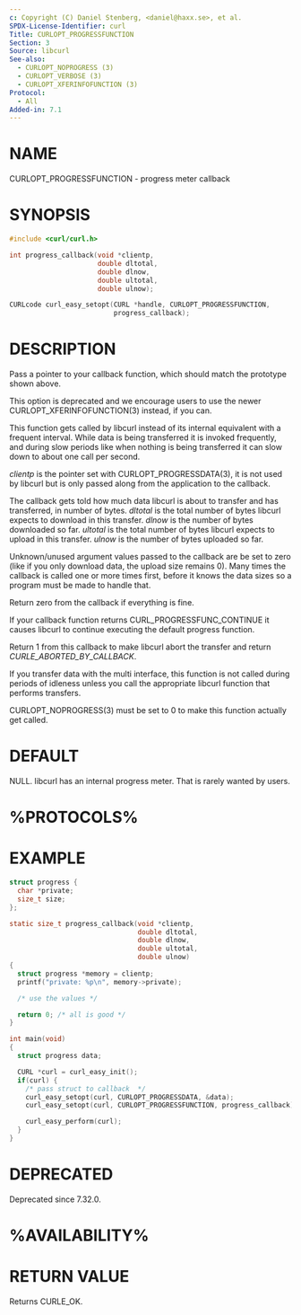 ```yaml
---
c: Copyright (C) Daniel Stenberg, <daniel@haxx.se>, et al.
SPDX-License-Identifier: curl
Title: CURLOPT_PROGRESSFUNCTION
Section: 3
Source: libcurl
See-also:
  - CURLOPT_NOPROGRESS (3)
  - CURLOPT_VERBOSE (3)
  - CURLOPT_XFERINFOFUNCTION (3)
Protocol:
  - All
Added-in: 7.1
---
```


# NAME

CURLOPT_PROGRESSFUNCTION - progress meter callback

# SYNOPSIS

~~~c
#include <curl/curl.h>

int progress_callback(void *clientp,
                      double dltotal,
                      double dlnow,
                      double ultotal,
                      double ulnow);

CURLcode curl_easy_setopt(CURL *handle, CURLOPT_PROGRESSFUNCTION,
                          progress_callback);
~~~

# DESCRIPTION

Pass a pointer to your callback function, which should match the prototype
shown above.

This option is deprecated and we encourage users to use the
newer CURLOPT_XFERINFOFUNCTION(3) instead, if you can.

This function gets called by libcurl instead of its internal equivalent with a
frequent interval. While data is being transferred it is invoked frequently,
and during slow periods like when nothing is being transferred it can slow
down to about one call per second.

*clientp* is the pointer set with CURLOPT_PROGRESSDATA(3), it is not
used by libcurl but is only passed along from the application to the callback.

The callback gets told how much data libcurl is about to transfer and has
transferred, in number of bytes. *dltotal* is the total number of bytes
libcurl expects to download in this transfer. *dlnow* is the number of
bytes downloaded so far. *ultotal* is the total number of bytes libcurl
expects to upload in this transfer. *ulnow* is the number of bytes
uploaded so far.

Unknown/unused argument values passed to the callback are be set to zero (like
if you only download data, the upload size remains 0). Many times the callback
is called one or more times first, before it knows the data sizes so a program
must be made to handle that.

Return zero from the callback if everything is fine.

If your callback function returns CURL_PROGRESSFUNC_CONTINUE it causes libcurl
to continue executing the default progress function.

Return 1 from this callback to make libcurl abort the transfer and return
*CURLE_ABORTED_BY_CALLBACK*.

If you transfer data with the multi interface, this function is not called
during periods of idleness unless you call the appropriate libcurl function
that performs transfers.

CURLOPT_NOPROGRESS(3) must be set to 0 to make this function actually
get called.

# DEFAULT

NULL. libcurl has an internal progress meter. That is rarely wanted by users.

# %PROTOCOLS%

# EXAMPLE

~~~c
struct progress {
  char *private;
  size_t size;
};

static size_t progress_callback(void *clientp,
                                double dltotal,
                                double dlnow,
                                double ultotal,
                                double ulnow)
{
  struct progress *memory = clientp;
  printf("private: %p\n", memory->private);

  /* use the values */

  return 0; /* all is good */
}

int main(void)
{
  struct progress data;

  CURL *curl = curl_easy_init();
  if(curl) {
    /* pass struct to callback  */
    curl_easy_setopt(curl, CURLOPT_PROGRESSDATA, &data);
    curl_easy_setopt(curl, CURLOPT_PROGRESSFUNCTION, progress_callback);

    curl_easy_perform(curl);
  }
}
~~~

# DEPRECATED

Deprecated since 7.32.0.

# %AVAILABILITY%

# RETURN VALUE

Returns CURLE_OK.
